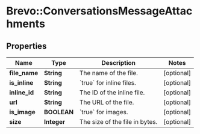 # Brevo::ConversationsMessageAttachments

## Properties
Name | Type | Description | Notes
------------ | ------------- | ------------- | -------------
**file_name** | **String** | The name of the file. | [optional] 
**is_inline** | **String** | &#x60;true&#x60; for inline files. | [optional] 
**inline_id** | **String** | The ID of the inline file. | [optional] 
**url** | **String** | The URL of the file. | [optional] 
**is_image** | **BOOLEAN** | &#x60;true&#x60; for images. | [optional] 
**size** | **Integer** | The size of the file in bytes. | [optional] 


